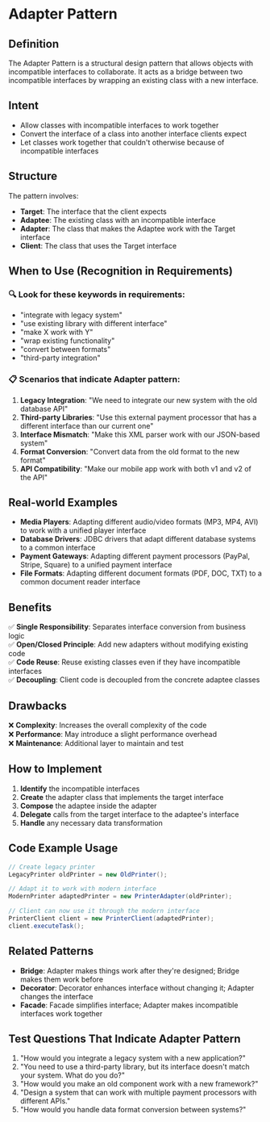# Adapter Pattern

## Definition
The Adapter Pattern is a structural design pattern that allows objects with incompatible interfaces to collaborate. It acts as a bridge between two incompatible interfaces by wrapping an existing class with a new interface.

## Intent
- Allow classes with incompatible interfaces to work together
- Convert the interface of a class into another interface clients expect
- Let classes work together that couldn't otherwise because of incompatible interfaces

## Structure
The pattern involves:
- **Target**: The interface that the client expects
- **Adaptee**: The existing class with an incompatible interface
- **Adapter**: The class that makes the Adaptee work with the Target interface
- **Client**: The class that uses the Target interface

## When to Use (Recognition in Requirements)

### 🔍 **Look for these keywords in requirements:**
- "integrate with legacy system"
- "use existing library with different interface"
- "make X work with Y"
- "wrap existing functionality"
- "convert between formats"
- "third-party integration"

### 📋 **Scenarios that indicate Adapter pattern:**
1. **Legacy Integration**: "We need to integrate our new system with the old database API"
2. **Third-party Libraries**: "Use this external payment processor that has a different interface than our current one"
3. **Interface Mismatch**: "Make this XML parser work with our JSON-based system"
4. **Format Conversion**: "Convert data from the old format to the new format"
5. **API Compatibility**: "Make our mobile app work with both v1 and v2 of the API"

## Real-world Examples
- **Media Players**: Adapting different audio/video formats (MP3, MP4, AVI) to work with a unified player interface
- **Database Drivers**: JDBC drivers that adapt different database systems to a common interface
- **Payment Gateways**: Adapting different payment processors (PayPal, Stripe, Square) to a unified payment interface
- **File Formats**: Adapting different document formats (PDF, DOC, TXT) to a common document reader interface

## Benefits
✅ **Single Responsibility**: Separates interface conversion from business logic  
✅ **Open/Closed Principle**: Add new adapters without modifying existing code  
✅ **Code Reuse**: Reuse existing classes even if they have incompatible interfaces  
✅ **Decoupling**: Client code is decoupled from the concrete adaptee classes  

## Drawbacks
❌ **Complexity**: Increases the overall complexity of the code  
❌ **Performance**: May introduce a slight performance overhead  
❌ **Maintenance**: Additional layer to maintain and test  

## How to Implement
1. **Identify** the incompatible interfaces
2. **Create** the adapter class that implements the target interface
3. **Compose** the adaptee inside the adapter
4. **Delegate** calls from the target interface to the adaptee's interface
5. **Handle** any necessary data transformation

## Code Example Usage
```java
// Create legacy printer
LegacyPrinter oldPrinter = new OldPrinter();

// Adapt it to work with modern interface
ModernPrinter adaptedPrinter = new PrinterAdapter(oldPrinter);

// Client can now use it through the modern interface
PrinterClient client = new PrinterClient(adaptedPrinter);
client.executeTask();
```

## Related Patterns
- **Bridge**: Adapter makes things work after they're designed; Bridge makes them work before
- **Decorator**: Decorator enhances interface without changing it; Adapter changes the interface
- **Facade**: Facade simplifies interface; Adapter makes incompatible interfaces work together

## Test Questions That Indicate Adapter Pattern
1. "How would you integrate a legacy system with a new application?"
2. "You need to use a third-party library, but its interface doesn't match your system. What do you do?"
3. "How would you make an old component work with a new framework?"
4. "Design a system that can work with multiple payment processors with different APIs."
5. "How would you handle data format conversion between systems?" 
